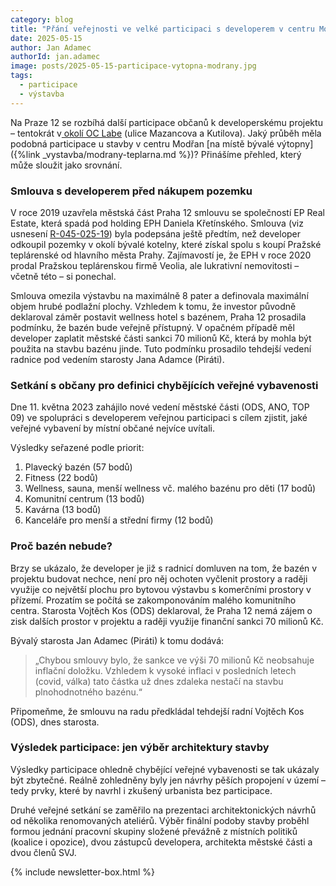 ```yaml
---
category: blog
title: "Přání veřejnosti ve velké participaci s developerem v centru Modřan ignorována - vzor pro vývoj na OC Labe?"
date: 2025-05-15
author: Jan Adamec
authorId: jan.adamec
image: posts/2025-05-15-participace-vytopna-modrany.jpg
tags:
  - participace
  - výstavba
---
```


Na Praze 12 se rozbíhá další participace občanů k developerskému projektu – tentokrát v[ okolí OC Labe](https://www.praha12.cz/pozvanka%2Dna%2Dverejne%2Dsetkani%2Dk%2Dprojektu%2Dbudouci%2Dpodoby%2Dcentra%2Dlabe/d-112317) (ulice Mazancova a Kutilova). Jaký průběh měla podobná participace u stavby v centru Modřan [na místě bývalé výtopny]({%link _vystavba/modrany-teplarna.md %})? Přinášíme přehled, který může sloužit jako srovnání.

### Smlouva s developerem před nákupem pozemku

V roce 2019 uzavřela městská část Praha 12 smlouvu se společností EP Real Estate, která spadá pod holding EPH Daniela Křetínského. Smlouva (viz usnesení [R-045-025-19](https://www.praha12.cz/assets/File.ashx?id_org=80112&id_dokumenty=72593)) byla podepsána ještě předtím, než developer odkoupil pozemky v okolí bývalé kotelny, které získal spolu s koupí Pražské teplárenské od hlavního města Prahy. Zajímavostí je, že EPH v roce 2020 prodal Pražskou teplárenskou firmě Veolia, ale lukrativní nemovitosti – včetně této – si ponechal.

Smlouva omezila výstavbu na maximálně 8 pater a definovala maximální objem hrubé podlažní plochy. Vzhledem k tomu, že investor původně deklaroval záměr postavit wellness hotel s bazénem, Praha 12 prosadila podmínku, že bazén bude veřejně přístupný. V opačném případě měl developer zaplatit městské části sankci 70 milionů Kč, která by mohla být použita na stavbu bazénu jinde. Tuto podmínku prosadilo tehdejší vedení radnice pod vedením starosty Jana Adamce (Piráti).

### Setkání s občany pro definici chybějících veřejné vybavenosti

Dne 11. května 2023 zahájilo nové vedení městské části (ODS, ANO, TOP 09) ve spolupráci s developerem veřejnou participaci s cílem zjistit, jaké veřejné vybavení by místní občané nejvíce uvítali.

Výsledky seřazené podle priorit:

1. Plavecký bazén (57 bodů)
2. Fitness (22 bodů)
3. Wellness, sauna, menší wellness vč. malého bazénu pro děti (17 bodů)
4. Komunitní centrum (13 bodů)
5. Kavárna (13 bodů)
6. Kanceláře pro menší a střední firmy (12 bodů)

### Proč bazén nebude?

Brzy se ukázalo, že developer je již s radnicí domluven na tom, že bazén v projektu budovat nechce, není pro něj ochoten vyčlenit prostory a raději využije co největší plochu pro bytovou výstavbu s komerčními prostory v přízemí. Prozatím se počítá se zakomponováním malého komunitního centra. Starosta Vojtěch Kos (ODS) deklaroval, že Praha 12 nemá zájem o zisk dalších prostor v projektu a raději využije finanční sankci 70 milionů Kč.

Bývalý starosta Jan Adamec (Piráti) k tomu dodává:

> „Chybou smlouvy bylo, že sankce ve výši 70 milionů Kč neobsahuje inflační doložku. Vzhledem k vysoké inflaci v posledních letech (covid, válka) tato částka už dnes zdaleka nestačí na stavbu plnohodnotného bazénu.“

Připomeňme, že smlouvu na radu předkládal tehdejší radní Vojtěch Kos (ODS), dnes starosta.

### Výsledek participace: jen výběr architektury stavby

Výsledky participace ohledně chybějící veřejné vybavenosti se tak ukázaly být zbytečné. Reálně zohledněny byly jen návrhy pěších propojení v území – tedy prvky, které by navrhl i zkušený urbanista bez participace.

Druhé veřejné setkání se zaměřilo na prezentaci architektonických návrhů od několika renomovaných ateliérů. Výběr finální podoby stavby proběhl formou jednání pracovní skupiny složené převážně z místních politiků (koalice i opozice), dvou zástupců developera, architekta městské části a dvou členů SVJ.

{% include newsletter-box.html %}

